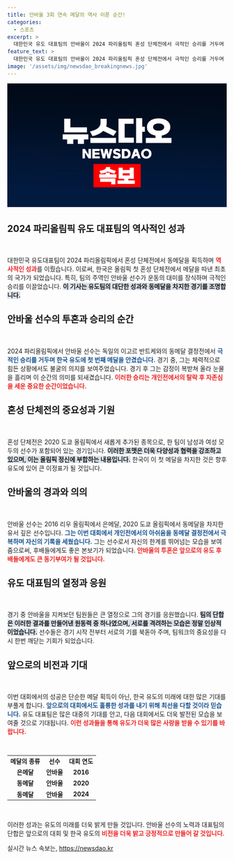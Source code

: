 ```yaml
---
title: 안바울 3회 연속 메달의 역사 이룬 순간!
categories:
  - 스포츠
excerpt: >
  대한민국 유도 대표팀의 안바울이 2024 파리올림픽 혼성 단체전에서 극적인 승리를 거두며 동메달을 획득했다. 연장전에서의 완벽한 경기 운영으로, 단체전 첫 메달의 주인공이 된 그의 투혼이 뜨거운 감동을 선사했다!
feature_text: >
  대한민국 유도 대표팀의 안바울이 2024 파리올림픽 혼성 단체전에서 극적인 승리를 거두며 동메달을 획득했다. 연장전에서의 완벽한 경기 운영으로, 단체전 첫 메달의 주인공이 된 그의 투혼이 뜨거운 감동을 선사했다!
image: '/assets/img/newsdao_breakingnews.jpg'
---
```


<p><img src="/assets/img/newsdao_breakingnews.jpg" alt="pcversion 속보" /></p>

<h2 data-ke-size="size26">2024 파리올림픽 유도 대표팀의 역사적인 성과</h2>

<p data-ke-size="size16">&nbsp;</p>

<p>대한민국 유도대표팀이 2024 파리올림픽에서 혼성 단체전에서 동메달을 획득하며 <b><span style="color: #ee2323;">역사적인 성과</span></b>를 이뤘습니다. 이로써, 한국은 올림픽 첫 혼성 단체전에서 메달을 따낸 최초의 국가가 되었습니다. 특히, 팀의 주역인 안바울 선수가 운동의 대미를 장식하며 극적인 승리를 이끌었습니다. <b><span style="background-color: #21538527;">이 기사는 유도팀의 대단한 성과와 동메달을 차지한 경기를 조명합니다.</span></b> </p>

<h2>안바울 선수의 투혼과 승리의 순간</h2>

<p data-ke-size="size16">&nbsp;</p>

<p>2024 파리올림픽에서 안바울 선수는 독일의 이고르 반트케와의 동메달 결정전에서 <b><span style="color: #1a5490;">극적인 승리를 거두며 한국 유도에 첫 번째 메달을 안겼습니다.</span></b>  경기 중, 그는 체력적으로 힘든 상황에서도 불굴의 의지를 보여주었습니다. 경기 후 그는 감정이 복받쳐 올라 눈물을 흘리며 이 순간의 의미를 되새겼습니다. <b><span style="color: #ee2323;">이러한 승리는 개인전에서의 탈락 후 자존심을 세운 중요한 순간이었습니다.</span></b></p>

<h2>혼성 단체전의 중요성과 기원</h2>

<p data-ke-size="size16">&nbsp;</p>

<p>혼성 단체전은 2020 도쿄 올림픽에서 새롭게 추가된 종목으로, 한 팀이 남성과 여성 모두의 선수가 포함되어 있는 경기입니다. <b><span style="background-color: #21538527;">이러한 포맷은 더욱 다양성과 협력을 강조하고 있으며, 이는 올림픽 정신에 부합하는 내용입니다.</span></b> 한국이 이 첫 메달을 차지한 것은 향후 유도에 있어 큰 이정표가 될 것입니다.</p>

<h2>안바울의 경과와 의의</h2>

<p data-ke-size="size16">&nbsp;</p>

<p>안바울 선수는 2016 리우 올림픽에서 은메달, 2020 도쿄 올림픽에서 동메달을 차지한 유서 깊은 선수입니다. <b><span style="color: #1a5490;">그는 이번 대회에서 개인전에서의 아쉬움을 동메달 결정전에서 극복하며 자신의 기록을 세웠습니다.</span></b> 그는 선수로서 자신의 한계를 뛰어넘는 모습을 보여줌으로써, 후배들에게도 좋은 본보기가 되었습니다. <b><span style="color: #ee2323;">안바울의 투혼은 앞으로의 유도 후배들에게도 큰 동기부여가 될 것입니다.</span></b></p>

<h2>유도 대표팀의 열정과 응원</h2>

<p data-ke-size="size16">&nbsp;</p>

<p>경기 중 안바울을 지켜보던 팀원들은 큰 열정으로 그의 경기를 응원했습니다. <b><span style="background-color: #21538527;">팀의 단합은 이러한 결과를 만들어낸 원동력 중 하나였으며, 서로를 격려하는 모습은 정말 인상적이었습니다.</span></b> 선수들은 경기 시작 전부터 서로의 기를 북돋아 주며, 팀워크의 중요성을 다시 한번 깨닫는 기회가 되었습니다.</p>

<h2>앞으로의 비전과 기대</h2>

<p data-ke-size="size16">&nbsp;</p>

<p>이번 대회에서의 성공은 단순한 메달 획득이 아닌, 한국 유도의 미래에 대한 많은 기대를 부풀게 합니다. <b><span style="color: #1a5490;">앞으로의 대회에서도 훌륭한 성과를 내기 위해 최선을 다할 것이라 믿습니다.</span></b> 유도 대표팀은 많은 대중의 기대를 안고, 다음 대회에서도 더욱 발전된 모습을 보여줄 것으로 기대됩니다. <b><span style="color: #ee2323;">이런 성과들을 통해 유도가 더욱 많은 사랑을 받을 수 있기를 바랍니다.</span></b></p>

<p data-ke-size="size16">&nbsp;</p>

<table>
    <tr>
        <td style="text-align: center; height: 17px;"><b>메달의 종류</b></td>
        <td style="text-align: center; height: 17px;"><b>선수</b></td>
        <td style="text-align: center; height: 17px;"><b>대회 연도</b></td>
    </tr>
    <tr>
        <td style="text-align: center; height: 17px;"><b>은메달</b></td>
        <td style="text-align: center; height: 17px;"><b>안바울</b></td>
        <td style="text-align: center; height: 17px;"><b>2016</b></td>
    </tr>
    <tr>
        <td style="text-align: center; height: 17px;"><b>동메달</b></td>
        <td style="text-align: center; height: 17px;"><b>안바울</b></td>
        <td style="text-align: center; height: 17px;"><b>2020</b></td>
    </tr>
    <tr>
        <td style="text-align: center; height: 17px;"><b>동메달</b></td>
        <td style="text-align: center; height: 17px;"><b>안바울</b></td>
        <td style="text-align: center; height: 17px;"><b>2024</b></td>
    </tr>
</table>

<p data-ke-size="size16">&nbsp;</p>

<p>이러한 성과는 유도의 미래를 더욱 밝게 만들 것입니다. 안바울 선수의 노력과 대표팀의 단합은 앞으로의 대회 및 한국 유도의   <b><span style="color: #ee2323;">비전을 더욱 밝고 긍정적으로 만들어 갈 것입니다.</span></b></p>
실시간 뉴스 속보는, <a href="https://newsdao.kr" rel="dofollow">https://newsdao.kr</a>


